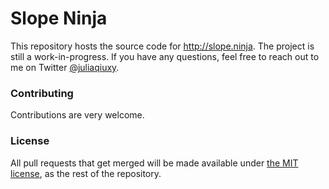 # Slope Ninja

This repository hosts the source code for http://slope.ninja. The project is still a work-in-progress. If you have any questions, feel free to reach out to me on Twitter [@juliaqiuxy](https://twitter.com/juliaqiuxy).

<a name="contributing"/>

### Contributing
Contributions are very welcome.

<a name="license"/>

### License
All pull requests that get merged will be made available under [the MIT license](https://github.com/juliaqiuxy/slopeninja-frontend/blob/master/LICENSE.md), as the rest of the repository.
